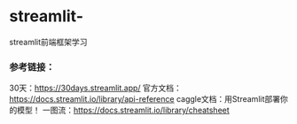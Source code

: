 # streamlit-
streamlit前端框架学习

### 参考链接：
30天：https://30days.streamlit.app/
官方文档：https://docs.streamlit.io/library/api-reference
caggle文档：用Streamlit部署你的模型！
一图流：https://docs.streamlit.io/library/cheatsheet
